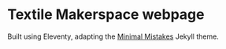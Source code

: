 # Textile Makerspace webpage

Built using Eleventy, adapting the [Minimal Mistakes](https://mmistakes.github.io/minimal-mistakes/) Jekyll theme.
